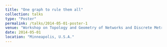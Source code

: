 ```yaml
---
title: "One graph to rule them all"
collection: talks
type: "Poster"
permalink: /talks/2014-05-01-poster-1
venue: "Workshop on Topology and Geometry of Networks and Discrete Metric Spaces"
date: 2014-05-01
location: "Minneapolis, U.S.A."
---
```

